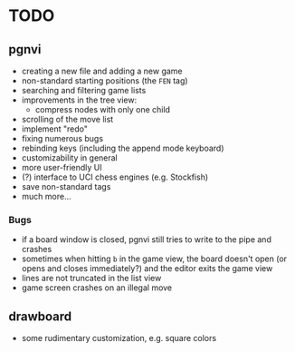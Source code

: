 # TODO

## pgnvi

- creating a new file and adding a new game
- non-standard starting positions (the `FEN` tag)
- searching and filtering game lists
- improvements in the tree view:
  - compress nodes with only one child
- scrolling of the move list
- implement "redo"
- fixing numerous bugs
- rebinding keys (including the append mode keyboard)
- customizability in general
- more user-friendly UI
- (?) interface to UCI chess engines (e.g. Stockfish)
- save non-standard tags
- much more...

### Bugs

- if a board window is closed, pgnvi still tries to write to the pipe and
  crashes
- sometimes when hitting `b` in the game view, the board doesn't open (or opens
  and closes immediately?) and the editor exits the game view
- lines are not truncated in the list view
- game screen crashes on an illegal move

## drawboard

- some rudimentary customization, e.g. square colors

